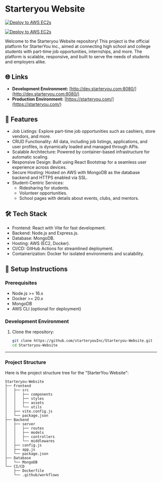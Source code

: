 # Starteryou Website

[![Deploy to AWS EC2s](https://github.com/starteryouInc/Starteryou-Website/actions/workflows/develop.yml/badge.svg?branch=develop)](https://github.com/starteryouInc/Starteryou-Website/actions/workflows/develop.yml)

[![Deploy to AWS EC2s](https://github.com/starteryouInc/Starteryou-Website/actions/workflows/main.yml/badge.svg)](https://github.com/starteryouInc/Starteryou-Website/actions/workflows/main.yml)

Welcome to the Starteryou Website repository! This project is the official platform for StarterYou Inc., aimed at connecting high school and college students with part-time job opportunities, internships, and more. The platform is scalable, responsive, and built to serve the needs of students and employers alike.

## 🌐 Links
- **Development Environment:** [http://dev.starteryou.com:8080/](http://dev.starteryou.com:8080/)
- **Production Environment:** [https://starteryou.com/](https://starteryou.com/)

## 🚀 Features

- Job Listings: Explore part-time job opportunities such as cashiers, store vendors, and more.
- CRUD Functionality: All data, including job listings, applications, and user profiles, is dynamically loaded and managed through APIs.
- Scalable Architecture: Powered by container-based infrastructure for automatic scaling.
- Responsive Design: Built using React Bootstrap for a seamless user experience across devices.
- Secure Hosting: Hosted on AWS with MongoDB as the database backend and HTTPS enabled via SSL.
- Student-Centric Services:
  - Ridesharing for students.
  - Volunteer opportunities.
  - School pages with details about events, clubs, and mentors.

## 🛠️ Tech Stack

- Frontend: React with Vite for fast development.
- Backend: Node.js and Express.js.
- Database: MongoDB.
- Hosting: AWS (EC2, Docker).
- CI/CD: GitHub Actions for streamlined deployment.
- Containerization: Docker for isolated environments and scalability.

## 🔧 Setup Instructions

### Prerequisites
- Node.js >= 16.x
- Docker >= 20.x
- MongoDB
- AWS CLI (optional for deployment)

### Development Environment
1. Clone the repository:
   ```bash
   git clone https://github.com/starteryouInc/Starteryou-Website.git
   cd Starteryou-Website
   ```

---
### Project Structure
Here is the project structure tree for the "StarterYou Website":

```
Starteryou-Website
├── Frontend
│   ├── src
│   │   ├── components
│   │   ├── styles
│   │   ├── assets
│   │   └── utils
│   ├── vite.config.js
│   └── package.json
├── Backend
│   ├── server
│   │   ├── routes
│   │   ├── models
│   │   ├── controllers
│   │   └── middlewares
│   ├── config.js
│   ├── app.js
│   └── package.json
├── Database
│   └── MongoDB
└── CI/CD
    ├── Dockerfile
    └── .github/workflows
```
